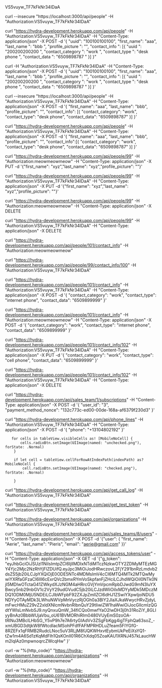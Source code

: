 VS5vuyw_TF7kFkNr34IDaA


curl --insecure "https://localhost:3000/api/people" -H "Authorization:VS5vuyw_TF7kFkNr34IDaA"


curl "https://hydra-development.herokuapp.com/api/people" -H "Authorization:VS5vuyw_TF7kFkNr34IDaA" -H "Content-Type: application/json" -X POST -d '{ "uuid": "100100100100", "first_name": "aaa", "last_name ": "bbb ", "profile_picture ": "", "contact_info ": [{ "uuid ": "200200200200 ", "contact_category ": "work ", "contact_type ": "desk phone ", "contact_data ": "6509898787 " }] }"

curl -H "Authorization:VS5vuyw_TF7kFkNr34IDaA" -H "Content-Type: application/json" -X POST -d '{ "uuid": "100100100100", "first_name": "aaa", "last_name ": "bbb ", "profile_picture ": "", "contact_info ": [{ "uuid ": "200200200200 ", "contact_category ": "work ", "contact_type ": "desk phone ", "contact_data ": "6509898787 " }] }'

curl --insecure "https://localhost:3000/api/people" -H "Authorization:VS5vuyw_TF7kFkNr34IDaA" -H "Content-Type: application/json" -X POST -d '{ "first_name": "aaa", "last_name": "bbb", "profile_picture": "", "contact_info": [{ "contact_category": "work", "contact_type": "desk phone", "contact_data": "6509898787" }] }'

curl "https://hydra-development.herokuapp.com/api/people" -H "Authorization:VS5vuyw_TF7kFkNr34IDaA" -H "Content-Type: application/json" -X POST -d '{ "first_name": "aaa", "last_name": "bbb", "profile_picture": "", "contact_info":[{ "contact_category": "work", "contact_type": "desk phone", "contact_data": "6509898787" }] }'

curl "https://hydra-development.herokuapp.com/api/people/99" -H "Authorization:meowmeowmeow" -H "Content-Type: application/json" -X PUT -d '{"first_name": "xyz","last_name": "xyz","profile_picture": ""}'

curl "https://hydra-development.herokuapp.com/api/people/99" -H "Authorization:VS5vuyw_TF7kFkNr34IDaA" -H "Content-Type: application/json" -X PUT -d '{"first_name": "xyz","last_name": "xyz","profile_picture": ""}'

curl "https://hydra-development.herokuapp.com/api/people/99" -H "Authorization:meowmeowmeow" -H "Content-Type: application/json" -X DELETE

curl "https://hydra-development.herokuapp.com/api/people/99" -H "Authorization:VS5vuyw_TF7kFkNr34IDaA" -H "Content-Type: application/json" -X DELETE

curl "https://hydra-development.herokuapp.com/api/people/101/contact_info"
  -H "Authorization:meowmeowmeow"

 curl "https://hydra-development.herokuapp.com/api/people/99/contact_info/100" -H "Authorization:VS5vuyw_TF7kFkNr34IDaA"

 curl "https://hydra-development.herokuapp.com/api/people/101/contact_info" -H "Authorization:VS5vuyw_TF7kFkNr34IDaA" -H "Content-Type: application/json" -X POST -d '{ "contact_category": "work", "contact_type": "internet phone", "contact_data": "6509899999" }'  

 curl "https://hydra-development.herokuapp.com/api/people/101/contact_info" -H "Authorization:meowmeowmeow" -H "Content-Type: application/json" -X POST -d '{ "contact_category": "work", "contact_type": "internet phone", "contact_data": "6509899999" }'

 curl "https://hydra-development.herokuapp.com/api/people/101/contact_info/102" -H "Authorization:VS5vuyw_TF7kFkNr34IDaA" -H "Content-Type: application/json" -X PUT -d '{ "contact_category": "work", "contact_type": "cell phone", "contact_data": "6509899999" }'


 curl "https://hydra-development.herokuapp.com/api/people/101/contact_info/102" -H "Authorization:VS5vuyw_TF7kFkNr34IDaA" -H "Content-Type: application/json" -X DELETE  


curl "https://hydra-development.herokuapp.com/api/sales_team/1/subscriptions" -H "Content-Type: application/json" -X POST -d '{ "user_id": "3", "payment_method_nonce": "132c773c-ed00-00de-168a-af6379f230d3" }'

  curl "https://hydra-development.herokuapp.com/api/phone_lines" -H "Authorization:VS5vuyw_TF7kFkNr34IDaA" -H "Content-Type: application/json" -X POST -d '{ "phone": "+13104802192" }'  



       for cells in tableView.visibleCells as! [MobileNoCell] {
           cells.radioBtn.setImage(UIImage(named: "unchecked.png"), forState: .Normal)
        }
        
        if let cell = tableView.cellForRowAtIndexPath(indexPath) as? MobileNoCell {
            cell.radioBtn.setImage(UIImage(named: "checked.png"), forState: .Normal)
            
        }
curl "https://hydra-development.herokuapp.com/api/get_call_log" -H "Authorization:VS5vuyw_TF7kFkNr34IDaA"

curl "https://hydra-development.herokuapp.com/api/get_test_token" -H "Authorization:VS5vuyw_TF7kFkNr34IDaA"

curl "https://hydra-development.herokuapp.com/api/organizations" -H "Authorization:VS5vuyw_TF7kFkNr34IDaA"

 curl "https://hydra-development.herokuapp.com/api/sales_teams/8/users" -H "Content-Type: application/json" -X POST -d '{"user": { "first_name": "Aerie", "last_name": "Pieris", "email": "aerie@gmail.com" }}'

curl "https://hydra-development.herokuapp.com/api/access_tokens/user"  -H "Content-Type: application/json" -X GET -d '{"g_token": "eyJhbGciOiJSUzI1NiIsImtpZCI6IjllMDIxNTdiMTczNzkwOTY2ZDMyMTEzMGY4Yjc2Mjc2NzRhYjFlZDUifQ.eyJpc3MiOiJodHRwczovL2FjY291bnRzLmdvb2dsZS5jb20iLCJpYXQiOjE0ODE5NTc4MDMsImV4cCI6MTQ4MTk2MTQwMywiYXRfaGFzaCI6Ill6cExrQVc2bmxRYmVoSkpfanFjZHciLCJhdWQiOiI0NTk0NjI5MDIwOTctaG41ZWkydXJzNGM4aHRrcGVjYmVpcmRpbDJwdG9mN3IuYXBwcy5nb29nbGV1c2VyY29udGVudC5jb20iLCJzdWIiOiIxMDYyMDk5MDczMDQ1ODM0MjU5NDEiLCJlbWFpbF92ZXJpZmllZCI6dHJ1ZSwiYXpwIjoiNDU5NDYyOTAyMDk3LWhuNWVpMnVyczRjOGh0a3BlY2JlaXJkaWwycHRvZjdyLmFwcHMuZ29vZ2xldXNlcmNvbnRlbnQuY29tIiwiZW1haWwiOiJocGllcmlzQGdtYWlsLmNvbSJ9.nyQnxuQmW_34fiCQo0mwfYaO2lwDH3j0h31RoZiY_8GLIyyBnAz0BbbWUjaVbu_oU61BVMORhiRIm0480VUyEmS0zoOA-tRlNu3MBclLHbSG_Y5vP9h7e7A6rtyGIAdVv3ZSgFbKgg4igTFphQa63soZ_-xmUBGD3dtjkW8fWtcdIacMSohPFdfFAFMPRHDLuZfeam5FIYGfG-8RZEFx1qFRMB2RudcLNoc5uV3RLjM8fJQKWHxvtEybmUkPeEiXsYQ1-tZw1m4A6Sd1zKqMdFlh1QsKOnIl01R6ChXdq05ZoaKAU1XRNJ457kLaucHWm2lqIAz0mpwnoqrcZWcqHw" }'


curl -w "%{http_code}" "https://hydra-development.herokuapp.com/api/organizations" -H "Authorization:meowmeowmeow"

curl -w "%{http_code}" "https://hydra-development.herokuapp.com/api/organizations" -H "Authorization:VS5vuyw_TF7kFkNr34IDaA"
 